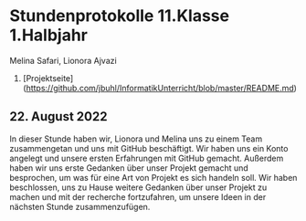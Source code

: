 # Stundenprotokolle 11.Klasse 1.Halbjahr

Melina Safari, Lionora Ajvazi


1. [Projektseite] (https://github.com/jbuhl/InformatikUnterricht/blob/master/README.md)



## 22. August 2022 
In dieser Stunde haben wir, Lionora und Melina uns zu einem Team zusammengetan und uns mit GitHub beschäftigt. Wir haben uns ein Konto angelegt und unsere ersten Erfahrungen mit GitHub gemacht. Außerdem haben wir uns erste Gedanken über unser Projekt gemacht und besprochen, um was für eine Art von Projekt es sich handeln soll. Wir haben beschlossen, uns zu Hause weitere Gedanken über unser Projekt zu machen und mit der recherche fortzufahren, um unsere Ideen in der nächsten Stunde zusammenzufügen. 
